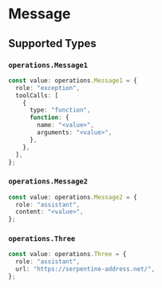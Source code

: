 # Message


## Supported Types

### `operations.Message1`

```typescript
const value: operations.Message1 = {
  role: "exception",
  toolCalls: [
    {
      type: "function",
      function: {
        name: "<value>",
        arguments: "<value>",
      },
    },
  ],
};
```

### `operations.Message2`

```typescript
const value: operations.Message2 = {
  role: "assistant",
  content: "<value>",
};
```

### `operations.Three`

```typescript
const value: operations.Three = {
  role: "assistant",
  url: "https://serpentine-address.net/",
};
```

